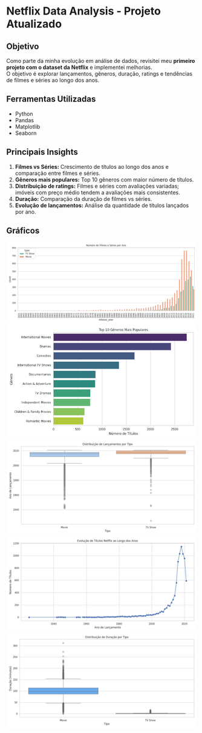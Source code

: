 # Netflix Data Analysis - Projeto Atualizado

## Objetivo
Como parte da minha evolução em análise de dados, revisitei meu **primeiro projeto com o dataset da Netflix** e implementei melhorias.  
O objetivo é explorar lançamentos, gêneros, duração, ratings e tendências de filmes e séries ao longo dos anos.

## Ferramentas Utilizadas
- Python
- Pandas
- Matplotlib
- Seaborn

## Principais Insights
1. **Filmes vs Séries:** Crescimento de títulos ao longo dos anos e comparação entre filmes e séries.  
2. **Gêneros mais populares:** Top 10 gêneros com maior número de títulos.  
3. **Distribuição de ratings:** Filmes e séries com avaliações variadas; imóveis com preço médio tendem a avaliações mais consistentes.  
4. **Duração:** Comparação da duração de filmes vs séries.  
5. **Evolução de lançamentos:** Análise da quantidade de títulos lançados por ano.

## Gráficos

![Número de Filmes e Séries por Ano](filmes_vs_series_ano.png)
![Top 10 Gêneros Mais Populares](generos.png)
![Distribuição de Lançamentos por Tipo](distribuicao_tipo.png)
![Evolução de Títulos Netflix](evolucao_lancamentos.png)
![Distribuição de Duração por Tipo](duracao.png)



